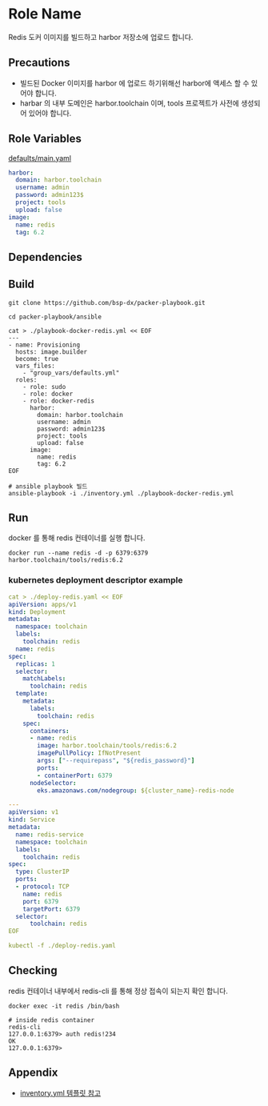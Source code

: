 Role Name
=========

Redis 도커 이미지를 빌드하고 harbor 저장소에 업로드 합니다.

Precautions
----------------
- 빌드된 Docker 이미지를 harbor 에 업로드 하기위해선 harbor에 액세스 할 수 있어야 합니다.
- harbar 의 내부 도메인은 harbor.toolchain 이며, tools 프로젝트가 사전에 생성되어 있어야 합니다.


Role Variables
--------------

[defaults/main.yaml](./defaults/main.yml)
```yaml
harbor:
  domain: harbor.toolchain
  username: admin
  password: admin123$
  project: tools
  upload: false
image:
  name: redis
  tag: 6.2
```

Dependencies
------------

Build
----------------

```shell
git clone https://github.com/bsp-dx/packer-playbook.git

cd packer-playbook/ansible

cat > ./playbook-docker-redis.yml << EOF
---
- name: Provisioning
  hosts: image.builder
  become: true
  vars_files:
    - "group_vars/defaults.yml"
  roles:
    - role: sudo
    - role: docker
    - role: docker-redis
      harbor:
        domain: harbor.toolchain
        username: admin
        password: admin123$
        project: tools
        upload: false
      image:
        name: redis
        tag: 6.2
EOF

# ansible playbook 빌드 
ansible-playbook -i ./inventory.yml ./playbook-docker-redis.yml
```

Run
----------------

docker 를 통해 redis 컨테이너를 실행 합니다.
```
docker run --name redis -d -p 6379:6379 harbor.toolchain/tools/redis:6.2
```

### kubernetes deployment descriptor example
```yaml
cat > ./deploy-redis.yaml << EOF
apiVersion: apps/v1
kind: Deployment
metadata:
  namespace: toolchain
  labels:
    toolchain: redis
  name: redis
spec:
  replicas: 1
  selector:
    matchLabels:
      toolchain: redis
  template:
    metadata:
      labels:
        toolchain: redis
    spec:
      containers:
      - name: redis
        image: harbor.toolchain/tools/redis:6.2
        imagePullPolicy: IfNotPresent
        args: ["--requirepass", "${redis_password}"]
        ports:
        - containerPort: 6379
      nodeSelector:
        eks.amazonaws.com/nodegroup: ${cluster_name}-redis-node

---
apiVersion: v1
kind: Service
metadata:
  name: redis-service
  namespace: toolchain
  labels:
    toolchain: redis
spec:
  type: ClusterIP
  ports:
  - protocol: TCP
    name: redis
    port: 6379
    targetPort: 6379
  selector:
      toolchain: redis
EOF

kubectl -f ./deploy-redis.yaml
```

Checking
----------------
redis 컨테이너 내부에서 redis-cli 를 통해 정상 접속이 되는지 확인 합니다.
```
docker exec -it redis /bin/bash

# inside redis container
redis-cli
127.0.0.1:6379> auth redis!234
OK
127.0.0.1:6379>
```

Appendix
----------------
- [inventory.yml 템플릿 참고](../../../README.md#inventory-example)
